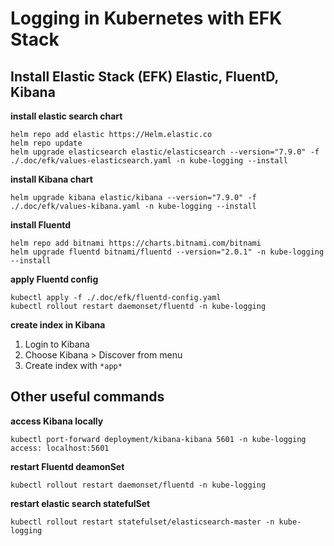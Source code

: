 # Logging in Kubernetes with EFK Stack

## Install Elastic Stack (EFK) Elastic, FluentD, Kibana

**install elastic search chart**

```
helm repo add elastic https://Helm.elastic.co
helm repo update
helm upgrade elasticsearch elastic/elasticsearch --version="7.9.0" -f ./.doc/efk/values-elasticsearch.yaml -n kube-logging --install
```

**install Kibana chart**

```
helm upgrade kibana elastic/kibana --version="7.9.0" -f ./.doc/efk/values-kibana.yaml -n kube-logging --install
```

**install Fluentd**

```
helm repo add bitnami https://charts.bitnami.com/bitnami
helm upgrade fluentd bitnami/fluentd --version="2.0.1" -n kube-logging --install
```

**apply Fluentd config**

```
kubectl apply -f ./.doc/efk/fluentd-config.yaml
kubectl rollout restart daemonset/fluentd -n kube-logging
```

**create index in Kibana**

1. Login to Kibana
2. Choose Kibana > Discover from menu
3. Create index with `*app*`

## Other useful commands

**access Kibana locally**

```
kubectl port-forward deployment/kibana-kibana 5601 -n kube-logging
access: localhost:5601
```

**restart Fluentd deamonSet**

```
kubectl rollout restart daemonset/fluentd -n kube-logging
```

**restart elastic search statefulSet**

```
kubectl rollout restart statefulset/elasticsearch-master -n kube-logging
```
